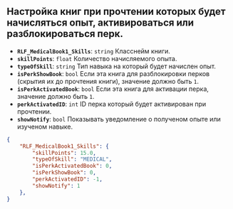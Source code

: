 ## Настройка книг при прочтении которых будет начисляться опыт, активироваться или разблокироваться перк.

- **`RLF_MedicalBook1_Skills`**: `string` Класснейм книги.
- **`skillPoints`**: `float` Количество начисляемого опыта.
- **`typeOfSkill`**: `string` Тип навыка на который будет начислен опыт.
- **`isPerkShowBook`**: `bool` Если эта книга для разблокировки перков (скрытия их до прочтения книги), значение должно быть `1`.
- **`isPerkActivatedBook`**: `bool` Если эта книга для активации перка, значение должно быть `1`.
- **`perkActivatedID`**: `int` ID перка который будет активирован при прочтении.
- **`showNotify`**: `bool` Показывать уведомление о полученом опыте или изученом навыке.
  
```json
{
    "RLF_MedicalBook1_Skills": {
        "skillPoints": 15.0,
        "typeOfSkill": "MEDICAL",
        "isPerkActivatedBook": 0,
        "isPerkShowBook": 0,
        "perkActivatedID": -1,
        "showNotify": 1
    },
}
```
